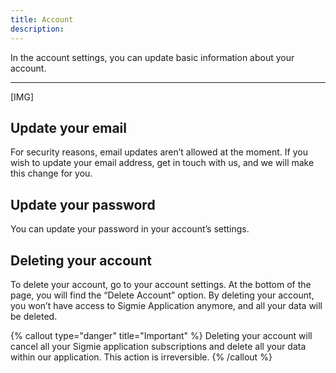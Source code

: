 ```yaml
---
title: Account
description:
---
```


In the account settings, you can update basic information about your account.

---

[IMG]

## Update your email

For security reasons, email updates aren’t allowed at the moment. If you wish to update your email address, get in touch with us, and we will make this change for you.

## Update your password

You can update your password in your account’s settings.

## Deleting your account

To delete your account, go to your account settings. At the bottom of the page, you will find the “Delete Account” option. By deleting your account, you won’t have access to Sigmie Application anymore, and all your data will be deleted.

{% callout type="danger" title="Important" %}
Deleting your account will cancel all your Sigmie application subscriptions and delete all your data within our application. This action is irreversible.
{% /callout %}
